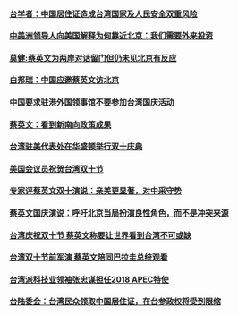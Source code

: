 #### [台学者：中国居住证造成台湾国家及人民安全双重风险](../pages/zivymejqv_/4610673.md?t=10130034) 

#### [中美洲领导人向美国解释为何靠近北京：我们需要外来投资](../pages/zivymejqv_/4610516.md?t=10130034) 

#### [莫健:蔡英文为两岸对话留门但仍未见北京有反应](../pages/zivymejqv_/4609939.md?t=10130034) 

#### [白邦瑞：中国应邀蔡英文访北京](../pages/zivymejqv_/4609864.md?t=10130034) 

#### [中国要求驻港外国领事馆不要参加台湾国庆活动](../pages/zivymejqv_/4609397.md?t=10130034) 

#### [蔡英文：看到新南向政策成果](../pages/zivymejqv_/4609007.md?t=10130034) 

#### [台湾驻美代表处在华盛顿举行双十庆典](../pages/zivymejqv_/4608791.md?t=10130034) 

#### [美国会议员祝贺台湾双十节](../pages/zivymejqv_/4608272.md?t=10130034) 

#### [专家评蔡英文双十演说：亲美更显著，对中采守势](../pages/zivymejqv_/4608263.md?t=10130034) 

#### [蔡英文国庆演说：呼吁北京当局扮演良性角色，而不是冲突来源](../pages/zivymejqv_/4607237.md?t=10130034) 

#### [台湾庆祝双十节 蔡英文称要让世界看到台湾不可或缺](../pages/zivymejqv_/4607141.md?t=10130034) 

#### [台湾双十节前军演 蔡英文陪同巴拉圭总统观看](../pages/zivymejqv_/4605560.md?t=10130034) 

#### [台湾派科技业领袖张忠谋担任2018 APEC特使](../pages/zivymejqv_/4604369.md?t=10130034) 

#### [台陆委会：台湾民众领取中国居住证，在台参政权将受到限缩](../pages/zivymejqv_/4604166.md?t=10130034) 

